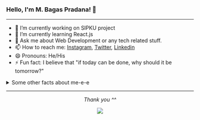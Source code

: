 ### Hello, I'm M. Bagas Pradana! 👋

---

- 🔭 I’m currently working on SIPKU project 
- 🌱 I’m currently learning React.js
- 💬 Ask me about Web Development or any tech related stuff.
- 📫 How to reach me: [Instagram](https://www.instagram.com/bagaspradana0201), [Twitter](https://twitter.com/bagaspradana05), [Linkedin](https://www.linkedin.com/in/muhammad-bagas-pradana-a12a241a9)
- 😄 Pronouns: He/His
- ⚡ Fun fact: I believe that "if today can be done, why should it be tomorrow?"

<details>
  <summary>Some other facts about me-e-e</summary>
  <br>
  <a href="https://github.com/bagas050201">
    <img align="left" src="https://github-readme-stats.vercel.app/api?username=bagas050201&count_private=true&show_icons=true" />
  </a>

  <a href="https://github.com/bagas050201">
    <img align="left" src="https://github-readme-stats.vercel.app/api/top-langs/?username=bagas050201" />
  </a>
  <br><br>
</details>

<hr>

<p align="center">
  <i>Thank you ^^</i>
  
  <p align="center">
    <a href="http://hits.dwyl.com/bagas050201/bagas050201">
      <img align="center" src="http://hits.dwyl.com/bagas050201/bagas050201.svg">
    </a>
  </p>
</p>
